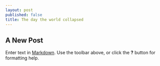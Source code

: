```yaml
---
layout: post
published: false
title: The day the world collapsed
---
```

## A New Post

Enter text in [Markdown](http://daringfireball.net/projects/markdown/). Use the toolbar above, or click the **?** button for formatting help.
